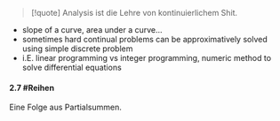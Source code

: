 
>[!quote] Analysis ist die Lehre von kontinuierlichem Shit.

- slope of a curve, area under a curve...
- sometimes hard continual problems can be approximatively solved using simple discrete problem
- i.E. linear programming vs integer programming, numeric method to solve differential equations




#### 2.7 #Reihen
Eine Folge aus Partialsummen.

